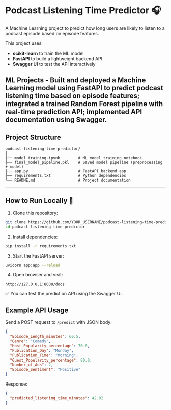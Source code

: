 # Podcast Listening Time Predictor 🎧

A Machine Learning project to predict how long users are likely to listen to a podcast episode based on episode features.

This project uses:
- **scikit-learn** to train the ML model
- **FastAPI** to build a lightweight backend API
- **Swagger UI** to test the API interactively

ML Projects	- Built and deployed a Machine Learning model using FastAPI to predict podcast listening time based on episode features; integrated a trained Random Forest pipeline with real-time prediction API; implemented API documentation using Swagger.
---

## Project Structure

```
podcast-listening-time-predictor/
│
├── model_training.ipynb        # ML model training notebook
├── final_model_pipeline.pkl    # Saved model pipeline (preprocessing + model)
├── app.py                      # FastAPI backend app
├── requirements.txt            # Python dependencies
└── README.md                   # Project documentation
```

---

## How to Run Locally 🚀

1. Clone this repository:

```bash
git clone https://github.com/YOUR_USERNAME/podcast-listening-time-predictor.git
cd podcast-listening-time-predictor
```

2. Install dependencies:

```bash
pip install -r requirements.txt
```

3. Start the FastAPI server:

```bash
uvicorn app:app --reload
```

4. Open browser and visit:

```
http://127.0.0.1:8000/docs
```

✅ You can test the prediction API using the Swagger UI.

## Example API Usage

Send a POST request to `/predict` with JSON body:

```json
{
  "Episode_Length_minutes": 60.5,
  "Genre": "Comedy",
  "Host_Popularity_percentage": 70.0,
  "Publication_Day": "Monday",
  "Publication_Time": "Morning",
  "Guest_Popularity_percentage": 80.0,
  "Number_of_Ads": 2,
  "Episode_Sentiment": "Positive"
}
```

Response:

```json
{
  "predicted_listening_time_minutes": 42.02
}
```

